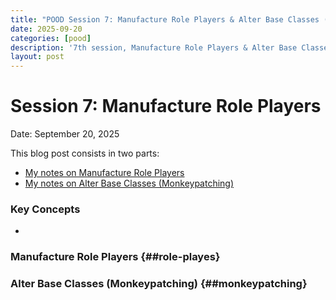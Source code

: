 ```yaml
---
title: "POOD Session 7: Manufacture Role Players & Alter Base Classes (Monkeypatching)"
date: 2025-09-20
categories: [pood]
description: '7th session, Manufacture Role Players & Alter Base Classes (Monkeypatching)'
layout: post
---
```


# Session 7: Manufacture Role Players 

Date: September 20, 2025

This blog post consists in two parts:

- [My notes on Manufacture Role Players](#role-playes)
- [My notes on Alter Base Classes (Monkeypatching)](#monkeypatching)


### Key Concepts

- 

### Manufacture Role Players {##role-playes}

### Alter Base Classes (Monkeypatching) {##monkeypatching}